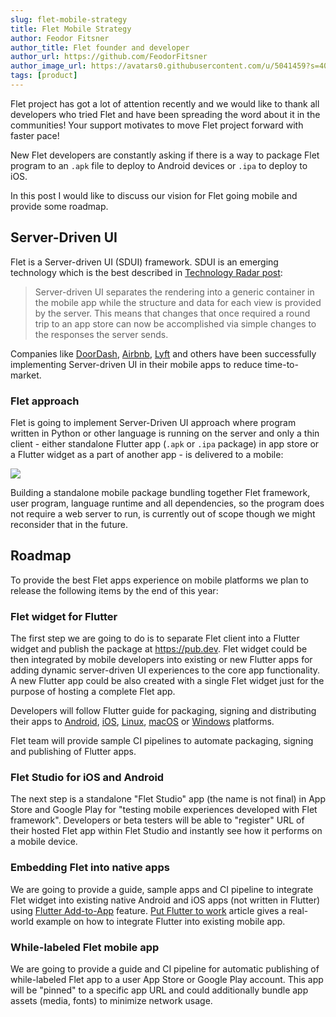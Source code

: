 ```yaml
---
slug: flet-mobile-strategy
title: Flet Mobile Strategy
author: Feodor Fitsner
author_title: Flet founder and developer
author_url: https://github.com/FeodorFitsner
author_image_url: https://avatars0.githubusercontent.com/u/5041459?s=400&v=4
tags: [product]
---
```


Flet project has got a lot of attention recently and we would like to thank all developers who tried Flet and have been spreading the word about it in the communities! Your support motivates to move Flet project forward with faster pace!

New Flet developers are constantly asking if there is a way to package Flet program to an `.apk` file to deploy to Android devices or `.ipa` to deploy to iOS.

In this post I would like to discuss our vision for Flet going mobile and provide some roadmap.

## Server-Driven UI

Flet is a Server-driven UI (SDUI) framework. SDUI is an emerging technology which is the best described in [Technology Radar post](https://www.thoughtworks.com/en-ca/radar/techniques/server-driven-ui):

> Server-driven UI separates the rendering into a generic container in the mobile app while the structure and data for each view is provided by the server. This means that changes that once required a round trip to an app store can now be accomplished via simple changes to the responses the server sends.

Companies like [DoorDash](https://doordash.engineering/2021/08/24/improving-development-velocity-with-generic-server-driven-ui-components/), [Airbnb](https://medium.com/airbnb-engineering/a-deep-dive-into-airbnbs-server-driven-ui-system-842244c5f5), [Lyft](https://podcasts.apple.com/us/podcast/server-driven-ui-with-kevin-fang-jeff-hurray/id1453587931?i=1000509742062) and others have been successfully implementing Server-driven UI in their mobile apps to reduce time-to-market.

### Flet approach

Flet is going to implement Server-Driven UI approach where program written in Python or other language is running on the server and only a thin client - either standalone Flutter app (`.apk` or `.ipa` package) in app store or a Flutter widget as a part of another app - is delivered to a mobile:

<img src="/img/docs/getting-started/flet-highlevel-diagram.svg" className="screenshot-100" />

Building a standalone mobile package bundling together Flet framework, user program, language runtime and all dependencies, so the program does not require a web server to run, is currently out of scope though we might reconsider that in the future.

## Roadmap

To provide the best Flet apps experience on mobile platforms we plan to release the following items by the end of this year:

### Flet widget for Flutter

The first step we are going to do is to separate Flet client into a Flutter widget and publish the package at https://pub.dev.
Flet widget could be then integrated by mobile developers into existing or new Flutter apps for adding dynamic server-driven UI experiences to the core app functionality. A new Flutter app could be also created with a single Flet widget just for the purpose of hosting a complete Flet app.

Developers will follow Flutter guide for packaging, signing and distributing their apps to [Android](https://docs.flutter.dev/deployment/android), [iOS](https://docs.flutter.dev/deployment/ios), [Linux](https://docs.flutter.dev/deployment/linux), [macOS](https://docs.flutter.dev/deployment/macos) or [Windows](https://docs.flutter.dev/deployment/windows) platforms.

Flet team will provide sample CI pipelines to automate packaging, signing and publishing of Flutter apps.

### Flet Studio for iOS and Android

The next step is a standalone "Flet Studio" app (the name is not final) in App Store and Google Play for "testing mobile experiences developed with Flet framework". Developers or beta testers will be able to "register" URL of their hosted Flet app within Flet Studio and instantly see how it performs on a mobile device.

### Embedding Flet into native apps
 
We are going to provide a guide, sample apps and CI pipeline to integrate Flet widget into existing native Android and iOS apps (not written in Flutter) using [Flutter Add-to-App](https://docs.flutter.dev/development/add-to-app) feature. [Put Flutter to work](https://medium.com/flutter/put-flutter-to-work-95f5fdcc592e) article gives a real-world example on how to integrate Flutter into existing mobile app.

### While-labeled Flet mobile app

We are going to provide a guide and CI pipeline for automatic publishing of while-labeled Flet app to a user App Store or Google Play account. This app will be "pinned" to a specific app URL and could additionally bundle app assets (media, fonts) to minimize network usage.